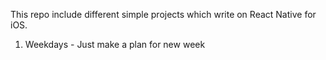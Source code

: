 This repo include different simple projects which write on React Native for iOS.

  1. Weekdays
    - Just make a plan for new week
  
